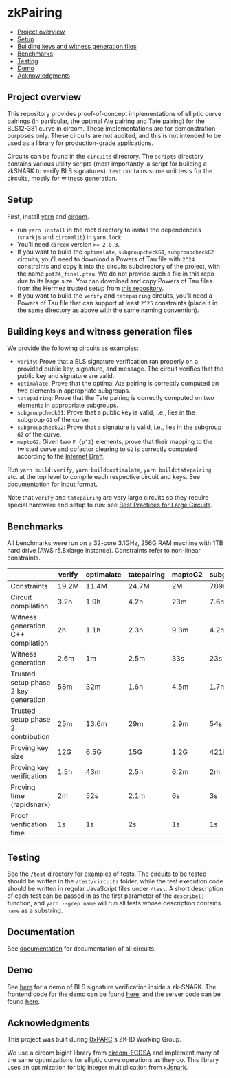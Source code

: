 # zkPairing

<!-- START doctoc generated TOC please keep comment here to allow auto update -->
<!-- DON'T EDIT THIS SECTION, INSTEAD RE-RUN doctoc TO UPDATE -->

- [Project overview](#project-overview)
- [Setup](#setup)
- [Building keys and witness generation files](#building-keys-and-witness-generation-files)
- [Benchmarks](#benchmarks)
- [Testing](#testing)
- [Demo](#demo)
- [Acknowledgments](#acknowledgments)

<!-- END doctoc generated TOC please keep comment here to allow auto update -->

## Project overview

This repository provides proof-of-concept implementations of elliptic curve pairings (in particular, the optimal Ate pairing and Tate pairing) for the BLS12-381 curve in circom. These implementations are for demonstration purposes only. These circuits are not audited, and this is not intended to be used as a library for production-grade applications.

Circuits can be found in the `circuits` directory. The `scripts` directory contains various utility scripts (most importantly, a script for building a zkSNARK to verify BLS signatures). `test` contains some unit tests for the circuits, mostly for witness generation.

## Setup

First, install [yarn](https://classic.yarnpkg.com/en/) and [circom](https://docs.circom.io/getting-started/installation/).

- run `yarn install` in the root directory to install the dependencies (`snarkjs` and `circomlib`) in `yarn.lock`.
- You'll need `circom` version `>= 2.0.3`.
- If you want to build the `optimalate`, `subgroupcheckG1`, `subgroupcheckG2` circuits, you'll need to download a Powers of Tau file with `2^24` constraints and copy it into the circuits subdirectory of the project, with the name `pot24_final.ptau`. We do not provide such a file in this repo due to its large size. You can download and copy Powers of Tau files from the Hermez trusted setup from [this repository](https://github.com/iden3/snarkjs#7-prepare-phase-2).
- If you want to build the `verify` and `tatepairing` circuits, you'll need a Powers of Tau file that can support at least `2^25` constraints (place it in the same directory as above with the same naming convention).

## Building keys and witness generation files

We provide the following circuits as examples:

- `verify`: Prove that a BLS signature verification ran properly on a provided public key, signature, and message. The circuit verifies that the public key and signature are valid.
- `optimalate`: Prove that the optimal Ate pairing is correctly computed on two elements in appropriate subgroups.
- `tatepairing`: Prove that the Tate pairing is correctly computed on two elements in appropriate subgroups.
- `subgroupcheckG1`: Prove that a public key is valid, i.e., lies in the subgroup `G1` of the curve.
- `subgroupcheckG2`: Prove that a signature is valid, i.e., lies in the subgroup `G2` of the curve.
- `maptoG2`: Given two `F_{p^2}` elements, prove that their mapping to the twisted curve and cofactor clearing to `G2` is correctly computed according to the [Internet Draft](https://datatracker.ietf.org/doc/html/draft-irtf-cfrg-hash-to-curve-14).

Run `yarn build:verify`, `yarn build:optimalate`, `yarn build:tatepairing`, etc. at the top level to compile each respective circuit and keys. See [documentation](docs/README.md) for input format.

Note that `verify` and `tatepairing` are very large circuits so they require special hardware and setup to run: see [Best Practices for Large Circuits](https://hackmd.io/V-7Aal05Tiy-ozmzTGBYPA?view).

## Benchmarks

All benchmarks were run on a 32-core 3.1GHz, 256G RAM machine with 1TB hard drive (AWS r5.8xlarge instance). Constraints refer to non-linear constraints.

|                                      | verify | optimalate | tatepairing | maptoG2 | subgroupcheckG1 | subgroupcheckG2 |
| ------------------------------------ | ------ | ---------- | ----------- | ------- | --------------- | --------------- |
| Constraints                          | 19.2M  | 11.4M      | 24.7M       | 2M      | 789K            | 819K            |
| Circuit compilation                  | 3.2h   | 1.9h       | 4.2h        | 23m     | 7.6m            | 8.5m            |
| Witness generation C++ compilation   | 2h     | 1.1h       | 2.3h        | 9.3m    | 4.2m            | 3.8m            |
| Witness generation                   | 2.6m   | 1m         | 2.5m        | 33s     | 23s             | 13s             |
| Trusted setup phase 2 key generation | 58m    | 32m        | 1.6h        | 4.5m    | 1.7m            | 1.9m            |
| Trusted setup phase 2 contribution   | 25m    | 13.6m      | 29m         | 2.9m    | 54s             | 55s             |
| Proving key size                     | 12G    | 6.5G       | 15G         | 1.2G    | 421M            | 445M            |
| Proving key verification             | 1.5h   | 43m        | 2.5h        | 6.2m    | 2m              | 2.3m            |
| Proving time (rapidsnark)            | 2m     | 52s        | 2.1m        | 6s      | 3s              | 3s              |
| Proof verification time              | 1s     | 1s         | 2s          | 1s      | 1s              | 1s              |

## Testing

See the `/test` directory for examples of tests. The circuits to be tested should be written in the `/test/circuits` folder, while the test execution code should be written in regular JavaScript files under `/test`. A short description of each test can be passed in as the first parameter of the `describe()` function, and `yarn --grep name` will run all tests whose description contains `name` as a substring.

## Documentation

See [documentation](docs/README.md) for documentation of all circuits.

## Demo

See [here](https://zkpairing.xyz) for a demo of BLS signature verification inside a zk-SNARK. The frontend code for the demo can be found [here](https://github.com/vincenthuang75025/zkxzk), and the server code can be found [here](https://github.com/vincenthuang75025/zk-node-server-c). 

## Acknowledgments

This project was built during [0xPARC](http://0xparc.org/)'s ZK-ID Working Group.

We use a circom bigint library from [circom-ECDSA](https://github.com/0xPARC/circom-ecdsa) and implement many of the same optimizations for elliptic curve operations as they do. This library uses an optimization for big integer multiplication from [xJsnark](https://github.com/akosba/xjsnark).
